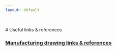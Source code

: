 ```yaml
---
layout: default
---
```


<br> 
# Useful links & references

### <a href="https://hvleifsson.github.io/useful_links/useful_drw">Manufacturing drawing links & references</a>


















<br> 
 
<br> 
 
<br> 
 
<br> 
 
<br> 
 
<br> 
 
<br> 
 
<br> 
 
<br> 

<br> 
 
<br> 
 
<br> 
 
<br> 
 
<br> 
 
<br> 
 
<br> 
 
<br> 
 
<br> 
